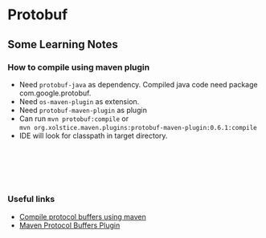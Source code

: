 # Protobuf 

## Some Learning Notes ##

### How to compile using maven plugin ###
* Need `protobuf-java` as dependency. Compiled java code need package com.google.protobuf. 
* Need `os-maven-plugin` as extension.
* Need `protobuf-maven-plugin` as plugin
* Can run `mvn protobuf:compile` or   
  `mvn org.xolstice.maven.plugins:protobuf-maven-plugin:0.6.1:compile`
* IDE will look for classpath in target directory.

&nbsp;


&nbsp;
----
### Useful links ###
* [Compile protocol buffers using maven](https://blog.knoldus.com/compile-protocol-buffers-using-maven/)
* [Maven Protocol Buffers Plugin](https://www.xolstice.org/protobuf-maven-plugin/index.html)

